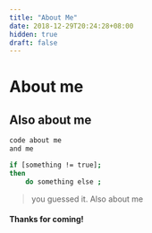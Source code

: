 ```yaml
---
title: "About Me"
date: 2018-12-29T20:24:28+08:00
hidden: true
draft: false
---
```


# About me

## Also about me

```bash
code about me
and me

if [something != true];
then
	do something else ;
```

>you guessed it. Also about me

#### Thanks for coming!